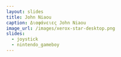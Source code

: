 ```yaml
---
layout: slides
title: John Niaou
caption: Διαφάνειες John Niaou
image_url: /images/xerox-star-desktop.png
slides:
  - joystick
  - nintendo_gameboy
---
```

